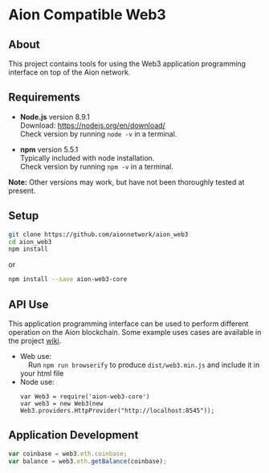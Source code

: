 # Aion Compatible Web3 

## About
This project contains tools for using the Web3 application programming interface on top of the Aion network.

## Requirements

* **Node.js** version 8.9.1 <br/>
    Download: https://nodejs.org/en/download/ <br/>
    Check version by running `node -v` in a terminal.

* **npm**  version 5.5.1 <br/>
    Typically included with node installation. <br/>
    Check version by running `npm -v` in a terminal.

**Note:** Other versions may work, but have not been thoroughly tested at present.

## Setup

```bash
git clone https://github.com/aionnetwork/aion_web3
cd aion_web3
npm install
```

or

```bash
npm install --save aion-web3-core
```

## API Use

This application programming interface can be used to perform different operation on the Aion blockchain.
Some example uses cases are available in the project [wiki](https://github.com/aionnetwork/aion_web3/wiki).

* Web use:<br>
    &nbsp;&nbsp;&nbsp;&nbsp;Run `npm run browserify` to produce `dist/web3.min.js` and include it in your html file
* Node use: 
    ```
    var Web3 = require('aion-web3-core')
    var web3 = new Web3(new Web3.providers.HttpProvider("http://localhost:8545"));
    ```

## Application Development
```js
var coinbase = web3.eth.coinbase;
var balance = web3.eth.getBalance(coinbase);
```


